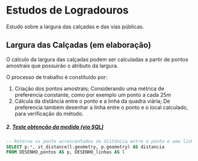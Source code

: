 # Estudos de Logradouros
Estudo sobre a largura das calçadas e das vias públicas.

## Largura das Calçadas (em elaboração)
O cálculo da largura das calçadas podem ser calculadas a partir de pontos amostrais que possuirão o atributo da largura.

O processo de trabalho é constituído por:
1. Criação dos pontos amostrais;
    Considerando uma métrica de preferencia constante, como por exemplo um ponto a cada 25m
2. Cálcula da distância entre o ponto e a linha da quadra viária;
    De preferencia também desenhar a linha entre o ponto e o local calculado, para verificação do método.

##### 2. [Teste obtenção da medida (via SQL)](https://github.com/mbaliu/Analises-Urbanas/blob/master/Logradouro/SQL_distanciaPontoLinha.sql)
```sql
-- Retorna os ponto acrescentados da distância entre o ponto e uma linha
SELECT p.*, st_distance(l.geometry, p.geometry) AS distancia
FROM DESENHO_pontos AS p, DESENHO_linhas AS l
```
